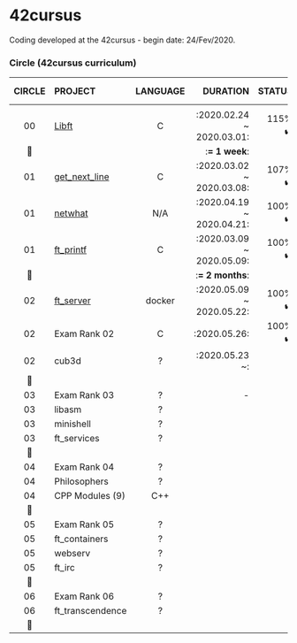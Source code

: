 # 42cursus

Coding developed at the 42cursus - begin date: 24/Fev/2020.

### Circle (42cursus curriculum)

|CIRCLE	|PROJECT							|LANGUAGE	|DURATION					|STATUS						|ATTAINED LEVEL	|
|:-:	|:--								|:-:		|--:						|--:						|:--			|
|		|									|			|							|							|				|
|00		|[Libft](./00-libft)				|C			|:2020.02.24 ~ 2020.03.01:	|115% :heavy_check_mark:	|level 1 - 03%	|
|:dizzy:|									|			|:**= 1 week**:				|							|				|
|01		|[get_next_line](./01-get_next_line)|C			|:2020.03.02 ~ 2020.03.08:	|107% :heavy_check_mark:	|level 1 - 45%	|
|01		|[netwhat](./01-netwhat)			|N/A		|:2020.04.19 ~ 2020.04.21:	|100% :heavy_check_mark:	|level 1 - 66%	|
|01		|[ft_printf](./01-ft_printf)		|C			|:2020.03.09 ~ 2020.05.09:	|100% :heavy_check_mark:	|level 2 - 02%	|
|:dizzy:|									|			|:**= 2 months**:			|							|				|
|02		|[ft_server](./02-ft_server)		|docker		|:2020.05.09 ~ 2020.05.22:	|100% :heavy_check_mark:	|level 2 - 30%	|
|02		|Exam Rank 02						|C			|:2020.05.26:					|100% :heavy_check_mark:	|level 2 - 30%	|
|02		|cub3d								|?			|:2020.05.23 ~:				|							|				|
|:dizzy:|									|			|							|							|				|
|03		|Exam Rank 03						|?			|-							|							|				|
|03		|libasm								|?			|							|							|				|
|03		|minishell							|?			|							|							|				|
|03		|ft_services						|?			|							|							|				|
|:dizzy:|									|			|							|							|				|
|04		|Exam Rank 04						|?			|							|							|				|
|04		|Philosophers						|?			|							|							|				|
|04		|CPP Modules (9)					|C++		|							|							|				|
|:dizzy:|									|			|							|							|				|
|05		|Exam Rank 05						|?			|							|							|				|
|05		|ft_containers						|?			|							|							|				|
|05		|webserv							|?			|							|							|				|
|05		|ft_irc								|?			|							|							|				|
|:dizzy:|									|			|							|							|				|
|06		|Exam Rank 06						|?			|							|							|				|
|06		|ft_transcendence					|?			|							|							|				|
|:dizzy:|									|			|							|							|				|
